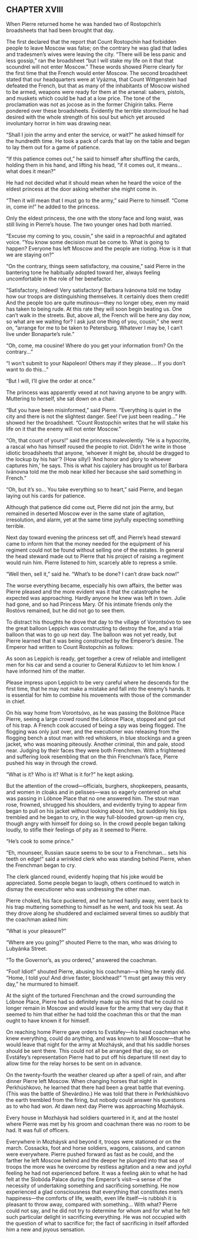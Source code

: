 ## CHAPTER XVIII

When Pierre returned home he was handed two of Rostopchín’s broadsheets
that had been brought that day.

The first declared that the report that Count Rostopchín had forbidden
people to leave Moscow was false; on the contrary he was glad that
ladies and tradesmen’s wives were leaving the city. “There will be less
panic and less gossip,” ran the broadsheet “but I will stake my life on
it that that scoundrel will not enter Moscow.” These words showed Pierre
clearly for the first time that the French would enter Moscow. The
second broadsheet stated that our headquarters were at Vyázma, that
Count Wittgenstein had defeated the French, but that as many of the
inhabitants of Moscow wished to be armed, weapons were ready for them
at the arsenal: sabers, pistols, and muskets which could be had at a low
price. The tone of the proclamation was not as jocose as in the former
Chigírin talks. Pierre pondered over these broadsheets. Evidently the
terrible stormcloud he had desired with the whole strength of his soul
but which yet aroused involuntary horror in him was drawing near.

“Shall I join the army and enter the service, or wait?” he asked himself
for the hundredth time. He took a pack of cards that lay on the table
and began to lay them out for a game of patience.

“If this patience comes out,” he said to himself after shuffling the
cards, holding them in his hand, and lifting his head, “if it comes out,
it means... what does it mean?”

He had not decided what it should mean when he heard the voice of the
eldest princess at the door asking whether she might come in.

“Then it will mean that I must go to the army,” said Pierre to himself.
“Come in, come in!” he added to the princess.

Only the eldest princess, the one with the stony face and long waist,
was still living in Pierre’s house. The two younger ones had both
married.

“Excuse my coming to you, cousin,” she said in a reproachful and
agitated voice. “You know some decision must be come to. What is going
to happen? Everyone has left Moscow and the people are rioting. How is
it that we are staying on?”

“On the contrary, things seem satisfactory, ma cousine,” said Pierre
in the bantering tone he habitually adopted toward her, always feeling
uncomfortable in the role of her benefactor.

“Satisfactory, indeed! Very satisfactory! Barbara Ivánovna told me today
how our troops are distinguishing themselves. It certainly does them
credit! And the people too are quite mutinous—they no longer obey,
even my maid has taken to being rude. At this rate they will soon begin
beating us. One can’t walk in the streets. But, above all, the French
will be here any day now, so what are we waiting for? I ask just one
thing of you, cousin,” she went on, “arrange for me to be taken to
Petersburg. Whatever I may be, I can’t live under Bonaparte’s rule.”

“Oh, come, ma cousine! Where do you get your information from? On the
contrary...”

“I won’t submit to your Napoleon! Others may if they please.... If you
don’t want to do this...”

“But I will, I’ll give the order at once.”

The princess was apparently vexed at not having anyone to be angry with.
Muttering to herself, she sat down on a chair.

“But you have been misinformed,” said Pierre. “Everything is quiet in
the city and there is not the slightest danger. See! I’ve just been
reading...” He showed her the broadsheet. “Count Rostopchín writes that
he will stake his life on it that the enemy will not enter Moscow.”

“Oh, that count of yours!” said the princess malevolently. “He is a
hypocrite, a rascal who has himself roused the people to riot. Didn’t
he write in those idiotic broadsheets that anyone, ‘whoever it might be,
should be dragged to the lockup by his hair’? (How silly!) ‘And honor
and glory to whoever captures him,’ he says. This is what his cajolery
has brought us to! Barbara Ivánovna told me the mob near killed her
because she said something in French.”

“Oh, but it’s so... You take everything so to heart,” said Pierre, and
began laying out his cards for patience.

Although that patience did come out, Pierre did not join the army,
but remained in deserted Moscow ever in the same state of agitation,
irresolution, and alarm, yet at the same time joyfully expecting
something terrible.

Next day toward evening the princess set off, and Pierre’s head steward
came to inform him that the money needed for the equipment of his
regiment could not be found without selling one of the estates. In
general the head steward made out to Pierre that his project of raising
a regiment would ruin him. Pierre listened to him, scarcely able to
repress a smile.

“Well then, sell it,” said he. “What’s to be done? I can’t draw back
now!”

The worse everything became, especially his own affairs, the better
was Pierre pleased and the more evident was it that the catastrophe he
expected was approaching. Hardly anyone he knew was left in town. Julie
had gone, and so had Princess Mary. Of his intimate friends only the
Rostóvs remained, but he did not go to see them.

To distract his thoughts he drove that day to the village of Vorontsóvo
to see the great balloon Leppich was constructing to destroy the foe,
and a trial balloon that was to go up next day. The balloon was not yet
ready, but Pierre learned that it was being constructed by the Emperor’s
desire. The Emperor had written to Count Rostopchín as follows:

As soon as Leppich is ready, get together a crew of reliable and
intelligent men for his car and send a courier to General Kutúzov to let
him know. I have informed him of the matter.

Please impress upon Leppich to be very careful where he descends for
the first time, that he may not make a mistake and fall into the enemy’s
hands. It is essential for him to combine his movements with those of
the commander in chief.


On his way home from Vorontsóvo, as he was passing the Bolótnoe Place
Pierre, seeing a large crowd round the Lóbnoe Place, stopped and got out
of his trap. A French cook accused of being a spy was being flogged. The
flogging was only just over, and the executioner was releasing from the
flogging bench a stout man with red whiskers, in blue stockings and
a green jacket, who was moaning piteously. Another criminal, thin and
pale, stood near. Judging by their faces they were both Frenchmen. With
a frightened and suffering look resembling that on the thin Frenchman’s
face, Pierre pushed his way in through the crowd.

“What is it? Who is it? What is it for?” he kept asking.

But the attention of the crowd—officials, burghers, shopkeepers,
peasants, and women in cloaks and in pelisses—was so eagerly centered on
what was passing in Lóbnoe Place that no one answered him. The stout man
rose, frowned, shrugged his shoulders, and evidently trying to appear
firm began to pull on his jacket without looking about him, but suddenly
his lips trembled and he began to cry, in the way full-blooded grown-up
men cry, though angry with himself for doing so. In the crowd people
began talking loudly, to stifle their feelings of pity as it seemed to
Pierre.

“He’s cook to some prince.”

“Eh, mounseer, Russian sauce seems to be sour to a Frenchman... sets his
teeth on edge!” said a wrinkled clerk who was standing behind Pierre,
when the Frenchman began to cry.

The clerk glanced round, evidently hoping that his joke would be
appreciated. Some people began to laugh, others continued to watch in
dismay the executioner who was undressing the other man.

Pierre choked, his face puckered, and he turned hastily away, went back
to his trap muttering something to himself as he went, and took his
seat. As they drove along he shuddered and exclaimed several times so
audibly that the coachman asked him:

“What is your pleasure?”

“Where are you going?” shouted Pierre to the man, who was driving to
Lubyánka Street.

“To the Governor’s, as you ordered,” answered the coachman.

“Fool! Idiot!” shouted Pierre, abusing his coachman—a thing he rarely
did. “Home, I told you! And drive faster, blockhead!” “I must get away
this very day,” he murmured to himself.

At the sight of the tortured Frenchman and the crowd surrounding the
Lóbnoe Place, Pierre had so definitely made up his mind that he could no
longer remain in Moscow and would leave for the army that very day that
it seemed to him that either he had told the coachman this or that the
man ought to have known it for himself.

On reaching home Pierre gave orders to Evstáfey—his head coachman who
knew everything, could do anything, and was known to all Moscow—that
he would leave that night for the army at Mozháysk, and that his saddle
horses should be sent there. This could not all be arranged that day,
so on Evstáfey’s representation Pierre had to put off his departure till
next day to allow time for the relay horses to be sent on in advance.

On the twenty-fourth the weather cleared up after a spell of rain, and
after dinner Pierre left Moscow. When changing horses that night
in Perkhúshkovo, he learned that there had been a great battle that
evening. (This was the battle of Shevárdino.) He was told that there in
Perkhúshkovo the earth trembled from the firing, but nobody could answer
his questions as to who had won. At dawn next day Pierre was approaching
Mozháysk.

Every house in Mozháysk had soldiers quartered in it, and at the hostel
where Pierre was met by his groom and coachman there was no room to be
had. It was full of officers.

Everywhere in Mozháysk and beyond it, troops were stationed or on the
march. Cossacks, foot and horse soldiers, wagons, caissons, and cannon
were everywhere. Pierre pushed forward as fast as he could, and the
farther he left Moscow behind and the deeper he plunged into that sea
of troops the more was he overcome by restless agitation and a new and
joyful feeling he had not experienced before. It was a feeling akin
to what he had felt at the Slobóda Palace during the Emperor’s visit—a
sense of the necessity of undertaking something and sacrificing
something. He now experienced a glad consciousness that everything that
constitutes men’s happiness—the comforts of life, wealth, even
life itself—is rubbish it is pleasant to throw away, compared with
something... With what? Pierre could not say, and he did not try to
determine for whom and for what he felt such particular delight in
sacrificing everything. He was not occupied with the question of what to
sacrifice for; the fact of sacrificing in itself afforded him a new and
joyous sensation.





